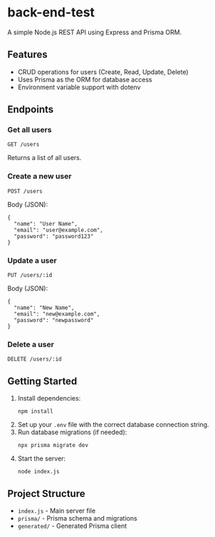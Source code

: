 # back-end-test

A simple Node.js REST API using Express and Prisma ORM.

## Features
- CRUD operations for users (Create, Read, Update, Delete)
- Uses Prisma as the ORM for database access
- Environment variable support with dotenv

## Endpoints

### Get all users
```
GET /users
```
Returns a list of all users.

### Create a new user
```
POST /users
```
Body (JSON):
```
{
  "name": "User Name",
  "email": "user@example.com",
  "password": "password123"
}
```

### Update a user
```
PUT /users/:id
```
Body (JSON):
```
{
  "name": "New Name",
  "email": "new@example.com",
  "password": "newpassword"
}
```

### Delete a user
```
DELETE /users/:id
```

## Getting Started

1. Install dependencies:
   ```
   npm install
   ```
2. Set up your `.env` file with the correct database connection string.
3. Run database migrations (if needed):
   ```
   npx prisma migrate dev
   ```
4. Start the server:
   ```
   node index.js
   ```

## Project Structure
- `index.js` - Main server file
- `prisma/` - Prisma schema and migrations
- `generated/` - Generated Prisma client